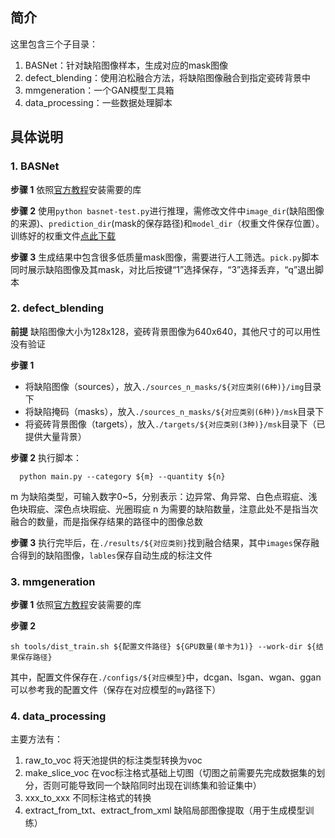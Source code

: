 ## 简介
这里包含三个子目录：
1. BASNet：针对缺陷图像样本，生成对应的mask图像
2. defect_blending：使用泊松融合方法，将缺陷图像融合到指定瓷砖背景中
3. mmgeneration：一个GAN模型工具箱
4. data_processing：一些数据处理脚本
## 具体说明
### 1. BASNet
**步骤 1**
依照[官方教程](https://github.com/xuebinqin/BASNet)安装需要的库

**步骤 2**
使用`python basnet-test.py`进行推理，需修改文件中`image_dir`(缺陷图像的来源)、`prediction_dir`(mask的保存路径)和`model_dir`（权重文件保存位置）。
训练好的权重文件[点此下载](https://pan.quark.cn/s/be4838a52dbc)

**步骤 3**
生成结果中包含很多低质量mask图像，需要进行人工筛选。`pick.py`脚本同时展示缺陷图像及其mask，对比后按键“1”选择保存，“3”选择丢弃，“q”退出脚本
### 2. defect_blending
**前提**
缺陷图像大小为128x128，瓷砖背景图像为640x640，其他尺寸的可以用性没有验证

**步骤 1**
- 将缺陷图像（sources），放入`./sources_n_masks/${对应类别(6种)}/img`目录下
- 将缺陷掩码（masks），放入`./sources_n_masks/${对应类别(6种)}/msk`目录下
- 将瓷砖背景图像（targets），放入`./targets/${对应类别(3种)}/msk`目录下（已提供大量背景）

**步骤 2**
执行脚本：
```shell
  python main.py --category ${m} --quantity ${n}
```
m 为缺陷类型，可输入数字0~5，分别表示：边异常、角异常、白色点瑕疵、浅色块瑕疵、深色点块瑕疵、光圈瑕疵
n 为需要的缺陷数量，注意此处不是指当次融合的数量，而是指保存结果的路径中的图像总数

**步骤 3**
执行完毕后，在`./results/${对应类别}`找到融合结果，其中`images`保存融合得到的缺陷图像，`lables`保存自动生成的标注文件

### 3. mmgeneration
**步骤 1**
依照[官方教程](https://github.com/open-mmlab/mmgeneration)安装需要的库

**步骤 2**
```shell
sh tools/dist_train.sh ${配置文件路径} ${GPU数量(单卡为1)} --work-dir ${结果保存路径}
```
其中，配置文件保存在`./configs/${对应模型}`中，dcgan、lsgan、wgan、ggan可以参考我的配置文件（保存在对应模型的`my`路径下）

### 4. data_processing
主要方法有：
1. raw_to_voc 将天池提供的标注类型转换为voc
2. make_slice_voc 在voc标注格式基础上切图（切图之前需要先完成数据集的划分，否则可能导致同一个缺陷同时出现在训练集和验证集中）
3. xxx_to_xxx 不同标注格式的转换
4. extract_from_txt、extract_from_xml 缺陷局部图像提取（用于生成模型训练）
